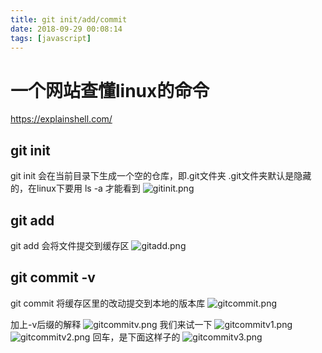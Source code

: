```yaml
---
title: git init/add/commit
date: 2018-09-29 00:08:14
tags: [javascript]
---
```

# 一个网站查懂linux的命令
https://explainshell.com/
<!--more-->
## git init 
git init 会在当前目录下生成一个空的仓库，即.git文件夹
.git文件夹默认是隐藏的，在linux下要用 ls -a 才能看到
![gitinit.png](/images/gitinit.png)

## git add
git add 会将文件提交到缓存区
![gitadd.png](/images/gitadd.png)

## git commit -v
git commit 将缓存区里的改动提交到本地的版本库
![gitcommit.png](/images/gitcommit.png)

加上-v后缀的解释
![gitcommitv.png](/images/gitcommitv.png)
我们来试一下
![gitcommitv1.png](/images/gitcommitv1.png)
![gitcommitv2.png](/images/gitcommitv2.png)
回车，是下面这样子的
![gitcommitv3.png](/images/gitcommitv3.png)



